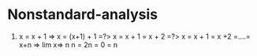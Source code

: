 # Nonstandard-analysis

1. x = x + 1
=> x = (x+1) + 1
=?> x = x + 1 = x + 2
=?> x = x + 1 = x +2 =....= x+n
=> lim x=> n n = 2n = 0 = n 
   
